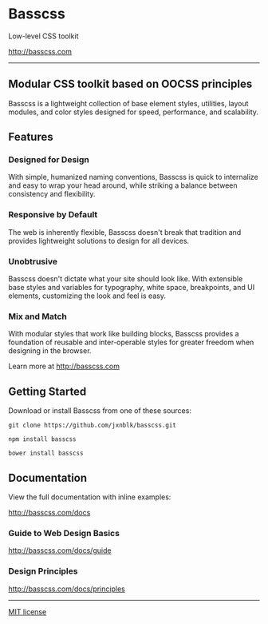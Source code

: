 # Basscss

Low-level CSS toolkit

http://basscss.com

---

## Modular CSS toolkit based on OOCSS principles

Basscss is a lightweight collection of base element styles, utilities, layout modules, and color styles designed for speed, performance, and scalability.

## Features

### Designed for Design
With simple, humanized naming conventions,
Basscss is quick to internalize and easy to wrap your head around,
while striking a balance between consistency and flexibility.

### Responsive by Default
The web is inherently flexible, Basscss doesn't break that tradition
and provides lightweight solutions to design for all devices.

### Unobtrusive
Basscss doesn't dictate what your site should look like.
With extensible base styles and variables for typography, white space, breakpoints, and UI elements,
customizing the look and feel is easy.

### Mix and Match
With modular styles that work like building blocks,
Basscss provides a foundation of reusable and inter-operable styles
for greater freedom when designing in the browser.

Learn more at http://basscss.com

## Getting Started
Download or install Basscss from one of these sources:

```
git clone https://github.com/jxnblk/basscss.git
```

```
npm install basscss
```

```
bower install basscss
```


## Documentation
View the full documentation with inline examples:

http://basscss.com/docs

### Guide to Web Design Basics
http://basscss.com/docs/guide

### Design Principles
http://basscss.com/docs/principles

---

[MIT license](http://opensource.org/licenses/MIT)

